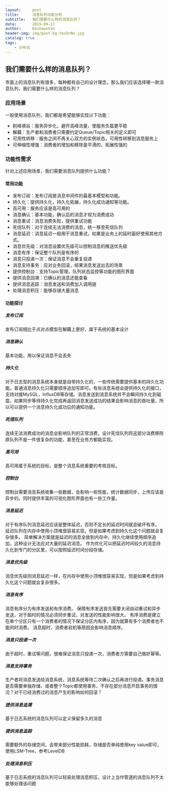 ```yaml
---
layout:     post
title:      消息队列功能分析
subtitle:   我们需要什么样的消息队列？
date:       2019-09-17
author:     KeshawnVan
header-img: img/post-bg-YesOrNo.jpg
catalog: true
tags:
    - 分布式
---
```

## 我们需要什么样的消息队列？
市面上的消息队列有很多，每种都有自己的设计理念，那么我们应该选择哪一款消息队列，我们需要什么样的消息队列？
### 应用场景
一般使用消息队列，我们都是希望能够实现以下功能：
* 削峰填谷：服务异步化，避开高峰流量，使服务负载更平稳
* 解藕：生产者和消费者只需要约定Queue/Topic相关的定义即可
* 可用性转移：服务之间不再关心双方的实例状态，可用性转移到消息服务上
* 可伸缩性增强：消费者的增加和移除是平滑的，拓展性强的

### 功能性需求
针对上述应用场景，我们需要消息队列提供什么功能？
#### 常用功能
* 发布订阅：发布订阅是消息中间件的最基本模型和功能。
* 持久化：提供持久化，持久化拓展，持久化成功通知等功能。
* 高可用：服务应该是高可用的
* 消息确认：基本功能，确认后的消息才视为消费成功
* 消息重试：消息消费失败，提供重试功能
* 死信队列：对于连续无法消费的消息，统一移至死信队列
* 消息延迟：消息延迟一般用于消息重试，如果是业务上的延时最好使用其他方式。
* 消息优先级：对消息设置优先级可以控制消息的推送优先级
* 消息有序：保证整个队列是有序的
* 消息只投递一次：保证消息不会重复投递
* 消息支持事务：应对业务回滚，结果消息发送出去的场景
* 提供控制台：支持Topic管理，队列状态监控等功能的图形界面
* 提供消息回溯：已确认的消息还能查看
* 提供消息追踪：消息发送和消费加入调用链
* 处理消息积压：能够存储大量消息

#### 功能探讨
##### 发布订阅
发布订阅相比于点对点模型在解藕上更好，属于系统的基本设计
##### 消息确认
基本功能，用以保证消息不会丢失
##### 持久化
对于日志型的消息系统本身就是自带持久化的，一些传统需要提供基本的持久化功能。普通消息持久化只需要顺序追加写即可。有些消息系统会提供持久化的接口，支持对接MySQL，InfluxDB等存储。消息发送到消息系统并不会瞬间持久化到磁盘，如果同步等待持久化完成再返回消息发送成功的结果会影响消息的吞吐量，所以可以提供一个消息持久化成功后的通知功能。
##### 死信队列
连续无法消费成功的消息会影响队列的正常消费，设计死信队列将这部分消费移除原队列不是一件很复杂的功能，甚至在业务方都能实现。
##### 高可用
高可用属于系统的目标，是整个消息系统重要的考核目标。
##### 控制台
控制台需要消息系统收集一些数据，会影响一些性能，统计数据同步，上传应该是异步的。同时提供丰富的可视化图形界面也有一些工作量。
##### 消息延迟
对于有序队列消息延迟应该是整体延迟，否则不定长的延迟时间就会破坏有序。
延迟队列在内存中使用小顶堆很容易实现，但是如果考虑到持久化这个问题就会复杂很多。
简单解决方案就是延迟的消息全放到内存中，持久化继续使用顺序追加，这种设计无法应对大量的延迟消息。
作为优化可以把延迟时间较久的消息持久化到专门的分区里，可以按照延迟时间分段存储。
##### 消息优先级
消息优先级同消息延迟一样，在内存中使用小顶堆很容易实现，但是如果考虑到持久化这个问题就会复杂很多。
##### 消息有序
消息有序分为有序发送和有序消费。
保障有序发送首先需要关闭自动重试和异步发送，对于超时的情况必须同步重试，对发送的性能影响很大。
有序消费是建立在单个分区只有一个消费者的情况下保证分区内有序，因为就算有多个消费者也不能同时消费。
消息超时，消费者宕机等原因会影响消息顺序。
##### 消息只投递一次
由于超时，重试等问题，很难保证消息只投递一次，消费者方需要自己做好幂等。
##### 消息支持事务
生产者将消息发送给消息系统，消息系统等待二次确认之后再进行投递。事务消息是否需要单独存储，或者整个Topic都使用事务，不存在部分消息开启事务的情况？对于已经消费过的消息产生的影响如何回滚？
##### 提供消息追溯
基于日志系统的消息队列可以定义保留多久的消息
##### 提供消息追踪
需要额外的存储空间，会带来部分性能损耗，存储是否单纯使用key value即可，使用LSM-Tree，参考LevelDB
##### 处理消息积压
基于日志系统的消息队列可以轻易处理消息积压，设计上当作管道的消息队列不太能够处理该问题